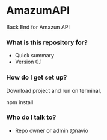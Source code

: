 # AmazumAPI #

Back End for Amazun API

### What is this repository for? ###

* Quick summary
* Version 0.1

### How do I get set up? ###

Download project and run on terminal,

npm install

### Who do I talk to? ###

* Repo owner or admin @navio

